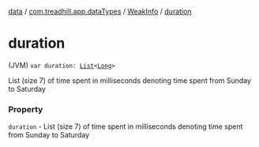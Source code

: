 [data](../../index.md) / [com.treadhill.app.dataTypes](../index.md) / [WeakInfo](index.md) / [duration](./duration.md)

# duration

(JVM) `var duration: `[`List`](https://kotlinlang.org/api/latest/jvm/stdlib/kotlin.collections/-list/index.html)`<`[`Long`](https://kotlinlang.org/api/latest/jvm/stdlib/kotlin/-long/index.html)`>`

List (size 7) of time spent in milliseconds denoting time spent from Sunday to Saturday

### Property

`duration` - List (size 7) of time spent in milliseconds denoting time spent from Sunday to Saturday
